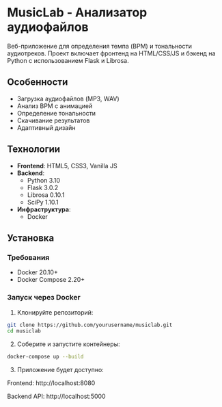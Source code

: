 # MusicLab - Анализатор аудиофайлов

Веб-приложение для определения темпа (BPM) и тональности аудиотреков. 
Проект включает фронтенд на HTML/CSS/JS и бэкенд на Python с использованием Flask и Librosa.

## Особенности
- Загрузка аудиофайлов (MP3, WAV)
- Анализ BPM с анимацией
- Определение тональности
- Скачивание результатов
- Адаптивный дизайн

## Технологии
- **Frontend**: HTML5, CSS3, Vanilla JS
- **Backend**: 
  - Python 3.10
  - Flask 3.0.2
  - Librosa 0.10.1
  - SciPy 1.10.1
- **Инфраструктура**:
  - Docker

## Установка

### Требования
- Docker 20.10+
- Docker Compose 2.20+

### Запуск через Docker
1. Клонируйте репозиторий:
```bash
git clone https://github.com/yourusername/musiclab.git
cd musiclab
```
2. Соберите и запустите контейнеры:
```bash
docker-compose up --build
```

3. Приложение будет доступно:

Frontend: http://localhost:8080

Backend API: http://localhost:5000